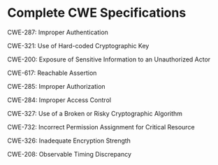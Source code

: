 

# Complete CWE Specifications

CWE-287: Improper Authentication

CWE-321: Use of Hard-coded Cryptographic Key

CWE-200: Exposure of Sensitive Information to an Unauthorized Actor

CWE-617: Reachable Assertion

CWE-285: Improper Authorization

CWE-284: Improper Access Control

CWE-327: Use of a Broken or Risky Cryptographic Algorithm

CWE-732: Incorrect Permission Assignment for Critical Resource

CWE-326: Inadequate Encryption Strength

CWE-208: Observable Timing Discrepancy